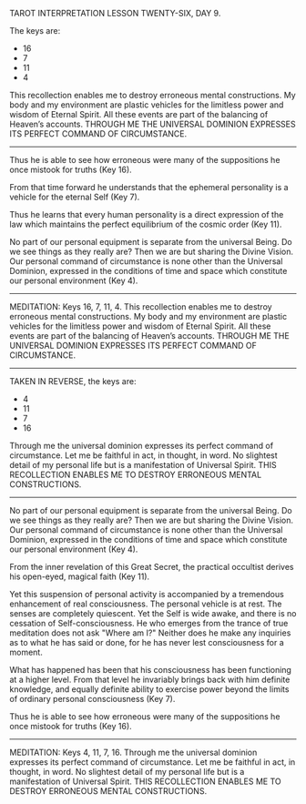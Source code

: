 TAROT INTERPRETATION
LESSON TWENTY-SIX, DAY 9.

The keys are:

- 16
-  7
- 11
-  4

This recollection enables me to destroy erroneous mental constructions. My body and my environment are plastic vehicles for the limitless power and wisdom of Eternal Spirit. All these events are part of the balancing of Heaven’s accounts. THROUGH ME THE UNIVERSAL DOMINION EXPRESSES ITS PERFECT COMMAND OF CIRCUMSTANCE.

---

Thus he is able to see how erroneous were many of the suppositions he once mistook for truths (Key 16).

From that time forward he understands that the ephemeral personality is a vehicle for the eternal Self (Key 7).

Thus he learns that every human personality is a direct expression of the law which maintains the perfect equilibrium of the cosmic order (Key 11).

No part of our personal equipment is separate from the universal Being. Do we see things as they really are? Then we are but sharing the Divine Vision. Our personal command of circumstance is none other than the Universal Dominion, expressed in the conditions of time and space which constitute our personal environment (Key 4).

---

MEDITATION: Keys 16, 7, 11, 4. This recollection enables me to destroy erroneous mental constructions. My body and my environment are plastic vehicles for the limitless power and wisdom of Eternal Spirit. All these events are part of the balancing of Heaven’s accounts. THROUGH ME THE UNIVERSAL DOMINION EXPRESSES ITS PERFECT COMMAND OF CIRCUMSTANCE.

---

TAKEN IN REVERSE, the keys are:

-  4
- 11
-  7
- 16

Through me the universal dominion expresses its perfect command of circumstance. Let me be faithful in act, in thought, in word. No slightest detail of my personal life but is a manifestation of Universal Spirit. THIS RECOLLECTION ENABLES ME TO DESTROY ERRONEOUS MENTAL CONSTRUCTIONS.

---

No part of our personal equipment is separate from the universal Being. Do we see things as they really are? Then we are but sharing the Divine Vision. Our personal command of circumstance is none other than the Universal Dominion, expressed in the conditions of time and space which constitute our personal environment (Key 4).

From the inner revelation of this Great Secret, the practical occultist derives his open-eyed, magical faith (Key 11).

Yet this suspension of personal activity is accompanied by a tremendous enhancement of real consciousness. The personal vehicle is at rest. The senses are completely quiescent. Yet the Self is wide awake, and there is no cessation of Self-consciousness. He who emerges from the trance of true meditation does not ask "Where am I?" Neither does he make any inquiries as to what he has said or done, for he has never lest consciousness for a moment.

What has happened has been that his consciousness has been functioning at a higher level. From that level he invariably brings back with him definite knowledge, and equally definite ability to exercise power beyond the limits of ordinary personal consciousness (Key 7).

Thus he is able to see how erroneous were many of the suppositions he once mistook for truths (Key 16).

---

MEDITATION: Keys 4, 11, 7, 16. Through me the universal dominion expresses its perfect command of circumstance. Let me be faithful in act, in thought, in word. No slightest detail of my personal life but is a manifestation of Universal Spirit. THIS RECOLLECTION ENABLES ME TO DESTROY ERRONEOUS MENTAL CONSTRUCTIONS.

